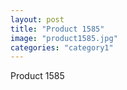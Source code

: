 ```yaml
---
layout: post
title: "Product 1585"
image: "product1585.jpg"
categories: "category1"
---
```

Product 1585
